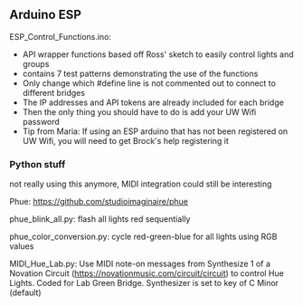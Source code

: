 ## Arduino ESP
ESP_Control_Functions.ino: 
  - API wrapper functions based off Ross' sketch to easily control lights and groups
  - contains 7 test patterns demonstrating the use of the functions 
  - Only change which #define line is not commented out to connect to different bridges
  - The IP addresses and API tokens are already included for each bridge
  - Then the only thing you should have to do is add your UW Wifi password
  - Tip from Maria: If using an ESP arduino that has not been registered on UW Wifi, you will
      need to get Brock's help registering it
    
    




### Python stuff
not really using this anymore, MIDI integration could still be interesting

Phue: https://github.com/studioimaginaire/phue

phue_blink_all.py: flash all lights red sequentially

phue_color_conversion.py: cycle red-green-blue for all lights using RGB values

MIDI_Hue_Lab.py: Use MIDI note-on messages from Synthesize 1 of a Novation Circuit (https://novationmusic.com/circuit/circuit) to control Hue Lights. Coded for Lab Green Bridge. Synthesizer is set to key of C Minor (default)

